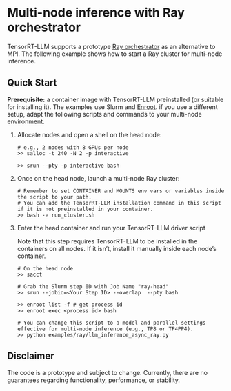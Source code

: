 # Multi-node inference with Ray orchestrator
TensorRT-LLM supports a prototype [Ray orchestrator](../README.md) as an alternative to MPI. The following example shows how to start a Ray cluster for multi-node inference.


## Quick Start

**Prerequisite:** a container image with TensorRT-LLM preinstalled (or suitable for installing it). The examples use Slurm and [Enroot](https://github.com/NVIDIA/enroot). if you use a different setup, adapt the following scripts and commands to your multi-node environment.

1. Allocate nodes and open a shell on the head node:

    ```shell
    # e.g., 2 nodes with 8 GPUs per node
    >> salloc -t 240 -N 2 -p interactive

    >> srun --pty -p interactive bash
    ```
2. Once on the head node, launch a multi-node Ray cluster:
    ```shell
    # Remember to set CONTAINER and MOUNTS env vars or variables inside the script to your path.
    # You can add the TensorRT-LLM installation command in this script if it is not preinstalled in your container.
    >> bash -e run_cluster.sh
    ```

3. Enter the head container and run your TensorRT-LLM driver script

    Note that this step requires TensorRT-LLM to be installed in the containers on all nodes. If it isn’t, install it manually inside each node’s container.

    ```shell
    # On the head node
    >> sacct

    # Grab the Slurm step ID with Job Name "ray-head"
    >> srun --jobid=<Your Step ID> --overlap  --pty bash

    >> enroot list -f # get process id
    >> enroot exec <process id> bash

    # You can change this script to a model and parallel settings effective for multi-node inference (e.g., TP8 or TP4PP4).
    >> python examples/ray/llm_inference_async_ray.py
    ```

## Disclaimer
The code is a prototype and subject to change. Currently, there are no guarantees regarding functionality, performance, or stability.
